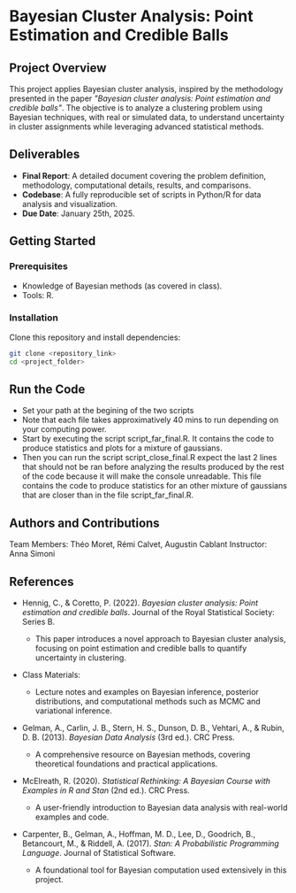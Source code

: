 # Bayesian Cluster Analysis: Point Estimation and Credible Balls  

## Project Overview  
This project applies Bayesian cluster analysis, inspired by the methodology presented in the paper *"Bayesian cluster analysis: Point estimation and credible balls"*. The objective is to analyze a clustering problem using Bayesian techniques, with real or simulated data, to understand uncertainty in cluster assignments while leveraging advanced statistical methods.  



## Deliverables  
- **Final Report**: A detailed document covering the problem definition, methodology, computational details, results, and comparisons.  
- **Codebase**: A fully reproducible set of scripts in Python/R for data analysis and visualization.  
- **Due Date**: January 25th, 2025.  

## Getting Started  

### Prerequisites  
- Knowledge of Bayesian methods (as covered in class).  
- Tools: R. 

### Installation  
Clone this repository and install dependencies:  
```bash  
git clone <repository_link>  
cd <project_folder>  
```

## Run the Code
- Set your path at the begining of the two scripts
- Note that each file takes approximatively 40 mins to run depending on your computing power.
- Start by executing the script script_far_final.R. It contains the code to produce statistics and plots for a mixture of gaussians.
- Then you can run the script script_close_final.R expect the last 2 lines that should not be ran before analyzing the results produced by the rest of the code because it will make the console unreadable. This file contains the code to produce statistics for an other mixture of gaussians that are closer than in the file script_far_final.R.


## Authors and Contributions

Team Members: Théo Moret, Rémi Calvet, Augustin Cablant
Instructor: Anna Simoni 

## References  

- Hennig, C., & Coretto, P. (2022). *Bayesian cluster analysis: Point estimation and credible balls*. Journal of the Royal Statistical Society: Series B.  
  - This paper introduces a novel approach to Bayesian cluster analysis, focusing on point estimation and credible balls to quantify uncertainty in clustering.  

- Class Materials:  
  - Lecture notes and examples on Bayesian inference, posterior distributions, and computational methods such as MCMC and variational inference.  

- Gelman, A., Carlin, J. B., Stern, H. S., Dunson, D. B., Vehtari, A., & Rubin, D. B. (2013). *Bayesian Data Analysis* (3rd ed.). CRC Press.  
  - A comprehensive resource on Bayesian methods, covering theoretical foundations and practical applications.  

- McElreath, R. (2020). *Statistical Rethinking: A Bayesian Course with Examples in R and Stan* (2nd ed.). CRC Press.  
  - A user-friendly introduction to Bayesian data analysis with real-world examples and code.  

- Carpenter, B., Gelman, A., Hoffman, M. D., Lee, D., Goodrich, B., Betancourt, M., & Riddell, A. (2017). *Stan: A Probabilistic Programming Language*. Journal of Statistical Software.  
  - A foundational tool for Bayesian computation used extensively in this project.  


